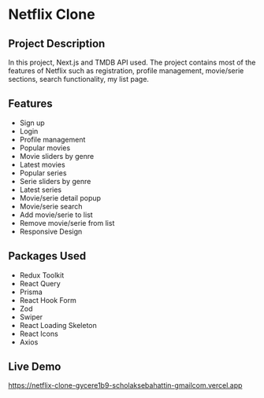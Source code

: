 # Netflix Clone

## Project Description
In this project, Next.js and TMDB API used. The project contains most of the features of Netflix such as registration, profile management, movie/serie sections, search functionality, my list page.

## Features
- Sign up
- Login
- Profile management
- Popular movies
- Movie sliders by genre
- Latest movies
- Popular series
- Serie sliders by genre
- Latest series
- Movie/serie detail popup
- Movie/serie search
- Add movie/serie to list
- Remove movie/serie from list
- Responsive Design

## Packages Used
- Redux Toolkit
- React Query
- Prisma
- React Hook Form
- Zod
- Swiper
- React Loading Skeleton
- React Icons
- Axios

## Live Demo
https://netflix-clone-gycere1b9-scholaksebahattin-gmailcom.vercel.app